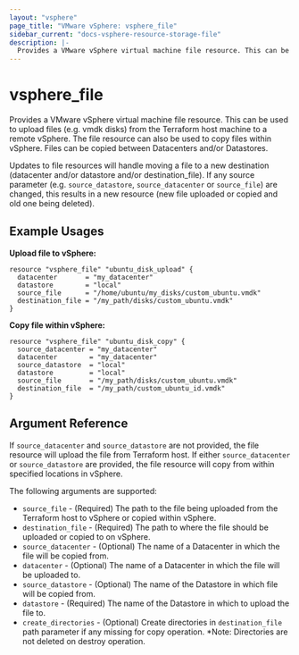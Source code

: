 ```yaml
---
layout: "vsphere"
page_title: "VMware vSphere: vsphere_file"
sidebar_current: "docs-vsphere-resource-storage-file"
description: |-
  Provides a VMware vSphere virtual machine file resource. This can be used to upload files (e.g. vmdk disks) from the Terraform host machine to a remote vSphere or copy fields within vSphere.
---
```


# vsphere\_file

Provides a VMware vSphere virtual machine file resource. This can be used to upload files (e.g. vmdk disks) from the Terraform host machine to a remote vSphere.  The file resource can also be used to copy files within vSphere.  Files can be copied between Datacenters and/or Datastores.

Updates to file resources will handle moving a file to a new destination (datacenter and/or datastore and/or destination_file).  If any source parameter (e.g. `source_datastore`, `source_datacenter` or `source_file`) are changed, this results in a new resource (new file uploaded or copied and old one being deleted).

## Example Usages

**Upload file to vSphere:**

```hcl
resource "vsphere_file" "ubuntu_disk_upload" {
  datacenter       = "my_datacenter"
  datastore        = "local"
  source_file      = "/home/ubuntu/my_disks/custom_ubuntu.vmdk"
  destination_file = "/my_path/disks/custom_ubuntu.vmdk"
}
```

**Copy file within vSphere:**

```hcl
resource "vsphere_file" "ubuntu_disk_copy" {
  source_datacenter = "my_datacenter"
  datacenter        = "my_datacenter"
  source_datastore  = "local"
  datastore         = "local"
  source_file       = "/my_path/disks/custom_ubuntu.vmdk"
  destination_file  = "/my_path/custom_ubuntu_id.vmdk"
}
```

## Argument Reference

If `source_datacenter` and `source_datastore` are not provided, the file resource will upload the file from Terraform host.  If either `source_datacenter` or `source_datastore` are provided, the file resource will copy from within specified locations in vSphere.

The following arguments are supported:

* `source_file` - (Required) The path to the file being uploaded from the Terraform host to vSphere or copied within vSphere.
* `destination_file` - (Required) The path to where the file should be uploaded or copied to on vSphere.
* `source_datacenter` - (Optional) The name of a Datacenter in which the file will be copied from.
* `datacenter` - (Optional) The name of a Datacenter in which the file will be uploaded to.
* `source_datastore` - (Optional) The name of the Datastore in which file will be copied from.
* `datastore` - (Required) The name of the Datastore in which to upload the file to.
* `create_directories` - (Optional) Create directories in `destination_file` path parameter if any missing for copy operation.  *Note: Directories are not deleted on destroy operation.
